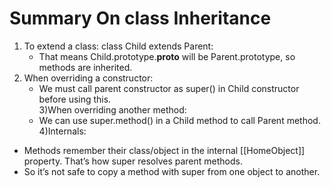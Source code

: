 # Summary On class Inheritance 
1) To extend a class: class Child extends Parent:<br/>
    + That means Child.prototype.__proto__ will be Parent.prototype, so methods are inherited.<br/>
2) When overriding a constructor:<br/>
    + We must call parent constructor as super() in Child constructor before using this.<br/>
3)When overriding another method:<br/>
    + We can use super.method() in a Child method to call Parent method.
4)Internals:<br/>
  + Methods remember their class/object in the internal [[HomeObject]] property. That’s how super resolves parent methods.
  + So it’s not safe to copy a method with super from one object to another.
